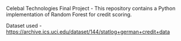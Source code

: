 Celebal Technologies Final Project - This repository contains a Python implementation of Random Forest for credit scoring.


Dataset used - https://archive.ics.uci.edu/dataset/144/statlog+german+credit+data

